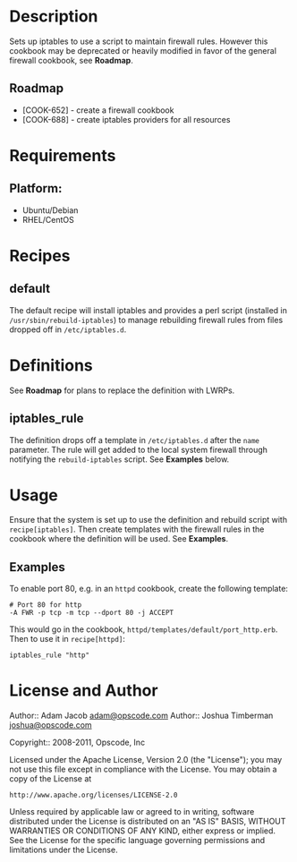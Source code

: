 Description
===========

Sets up iptables to use a script to maintain firewall rules. However
this cookbook may be deprecated or heavily modified in favor of the
general firewall cookbook, see __Roadmap__.

Roadmap
-------

* [COOK-652] - create a firewall cookbook
* [COOK-688] - create iptables providers for all resources

Requirements
============

## Platform:

* Ubuntu/Debian
* RHEL/CentOS

Recipes
=======

default
-------

The default recipe will install iptables and provides a perl script
(installed in `/usr/sbin/rebuild-iptables`) to manage rebuilding
firewall rules from files dropped off in `/etc/iptables.d`.

Definitions
===========

See __Roadmap__ for plans to replace the definition with LWRPs.

iptables\_rule
--------------

The definition drops off a template in `/etc/iptables.d` after the
`name` parameter. The rule will get added to the local system firewall
through notifying the `rebuild-iptables` script. See __Examples__ below.

Usage
=====

Ensure that the system is set up to use the definition and rebuild
script with `recipe[iptables]`. Then create templates with the
firewall rules in the cookbook where the definition will be used. See
__Examples__.

Examples
--------

To enable port 80, e.g. in an `httpd` cookbook, create the following
template:

    # Port 80 for http
    -A FWR -p tcp -m tcp --dport 80 -j ACCEPT

This would go in the cookbook,
`httpd/templates/default/port_http.erb`. Then to use it in
`recipe[httpd]`:

    iptables_rule "http"

License and Author
==================

Author:: Adam Jacob <adam@opscode.com>
Author:: Joshua Timberman <joshua@opscode.com>

Copyright:: 2008-2011, Opscode, Inc

Licensed under the Apache License, Version 2.0 (the "License");
you may not use this file except in compliance with the License.
You may obtain a copy of the License at

    http://www.apache.org/licenses/LICENSE-2.0

Unless required by applicable law or agreed to in writing, software
distributed under the License is distributed on an "AS IS" BASIS,
WITHOUT WARRANTIES OR CONDITIONS OF ANY KIND, either express or implied.
See the License for the specific language governing permissions and
limitations under the License.
